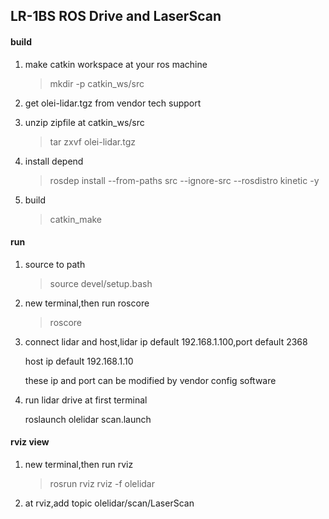 ## LR-1BS ROS Drive and LaserScan  ##

#### build ####
1. make catkin workspace at your ros machine

    > mkdir -p catkin_ws/src

2. get olei-lidar.tgz from vendor tech support

3. unzip  zipfile at catkin_ws/src

    >tar zxvf olei-lidar.tgz

4. install depend

    >rosdep install --from-paths src --ignore-src --rosdistro kinetic -y

5. build

    >catkin_make

#### run ####
1. source to path

    >source devel/setup.bash

2. new terminal,then run roscore

    >roscore

3. connect lidar and host,lidar ip default 192.168.1.100,port default 2368

    host ip default 192.168.1.10

    these ip and port can be modified by vendor config software

4. run lidar drive at first terminal

	roslaunch olelidar scan.launch

#### rviz view ####
1. new terminal,then run rviz
    
    >rosrun rviz rviz -f olelidar
    
2. at rviz,add topic olelidar/scan/LaserScan
























